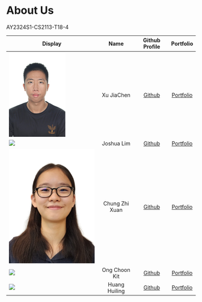 # About Us
AY2324S1-CS2113-T18-4

| Display                                             |      Name      |               Github Profile                |              Portfolio              |
|-----------------------------------------------------|:--------------:|:-------------------------------------------:|:-----------------------------------:|
| ![XuJiaChen.jpg](images%2FXuJiaChen.jpg)            |   Xu JiaChen   | [Github](https://github.com/aaronxujiachen) | [Portfolio](team/aaronxujiachen.md) |
| ![](https://via.placeholder.com/100.png?text=Photo) |   Joshua Lim   |    [Github](https://github.com/lckjosh)     |  [Portfolio](docs/team/johndoe.md)  |
| ![ChungZhiXuan.jpg](images%2FChungZhiXuan.jpg)      | Chung Zhi Xuan |   [Github](https://github.com/spaceman03)   |   [Portfolio](team/spaceman03.md)   |
| ![](https://via.placeholder.com/100.png?text=Photo) | Ong Choon Kit  |  [Github](https://github.com/choonkit-nus)  |  [Portfolio](docs/team/johndoe.md)  |
| ![](https://via.placeholder.com/100.png?text=Photo) | Huang Huiling  |   [Github](https://github.com/vvhuiling)    |  [Portfolio](docs/team/huiling.md)  |
